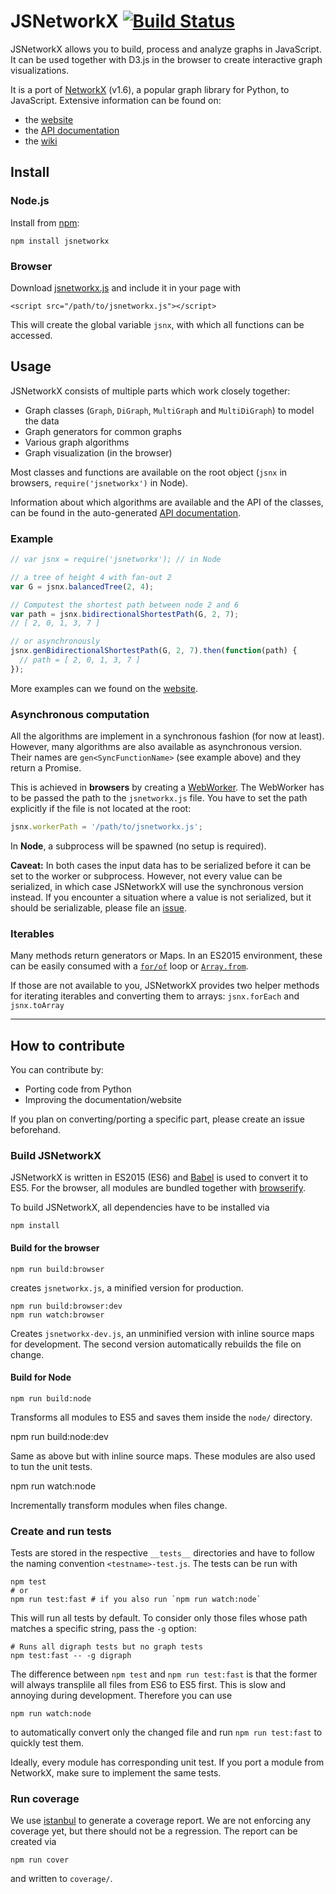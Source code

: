 # JSNetworkX [![Build Status](https://travis-ci.org/fkling/JSNetworkX.svg?branch=es6_WIP)](https://travis-ci.org/fkling/JSNetworkX)

JSNetworkX allows you to build, process and analyze graphs in JavaScript. It
can be used together with D3.js in the browser to create interactive graph
visualizations.

It is a port of [NetworkX](http://networkx.lanl.gov/) (v1.6), a
popular graph library for Python, to JavaScript. Extensive information can
be found on:

- the [website][]
- the [API documentation][api]
- the [wiki][]

## Install

### Node.js

Install from [npm][]:

```
npm install jsnetworkx
```

### Browser

Download [jsnetworkx.js](./jsnetworkx.js) and include it in your page with

```
<script src="/path/to/jsnetworkx.js"></script>
```

This will create the global variable `jsnx`, with which all functions can be
accessed.

## Usage

JSNetworkX consists of multiple parts which work closely together:

- Graph classes (`Graph`, `DiGraph`, `MultiGraph` and `MultiDiGraph`) to model
  the data
- Graph generators for common graphs
- Various graph algorithms
- Graph visualization (in the browser)

Most classes and functions are available on the root object (`jsnx` in
browsers, `require('jsnetworkx')` in Node).

Information about which algorithms are available and the API of the classes,
can be found in the auto-generated [API documentation][api].

### Example

```js
// var jsnx = require('jsnetworkx'); // in Node

// a tree of height 4 with fan-out 2
var G = jsnx.balancedTree(2, 4);

// Computest the shortest path between node 2 and 6
var path = jsnx.bidirectionalShortestPath(G, 2, 7);
// [ 2, 0, 1, 3, 7 ]

// or asynchronously
jsnx.genBidirectionalShortestPath(G, 2, 7).then(function(path) {
  // path = [ 2, 0, 1, 3, 7 ]
});
```

More examples can we found on the [website][].

### Asynchronous computation

All the algorithms are implement in a synchronous fashion (for now at least).
However, many algorithms are also available as asynchronous version. Their
names are `gen<SyncFunctionName>` (see example above) and they return a
Promise.

This is achieved in **browsers** by creating a [WebWorker][]. The WebWorker has
to be passed the path to the `jsnetworkx.js` file. You have to set the path
explicitly if the file is not located at the root:

```js
jsnx.workerPath = '/path/to/jsnetworkx.js';
```

In **Node**, a subprocess will be spawned (no setup is required).

**Caveat:** In both cases the input data has to be serialized before it can be
set to the worker or subprocess. However, not every value can be serialized, in
which case JSNetworkX will use the synchronous version instead. If you
encounter a situation where a value is not serialized, but it should be
serializable, please file an [issue][].


### Iterables

Many methods return generators or Maps. In an ES2015 environment, these can be
easily consumed with a [`for/of`][forof] loop or [`Array.from`][arrayfrom].

If those are not available to you, JSNetworkX provides two helper methods for
iterating iterables and converting them to arrays: `jsnx.forEach` and
`jsnx.toArray`

---

## How to contribute

You can contribute by:

- Porting code from Python
- Improving the documentation/website

If you plan on converting/porting a specific part, please create an issue
beforehand.

### Build JSNetworkX

JSNetworkX is written in ES2015 (ES6) and [Babel][] is used to convert it to
ES5. For the browser, all modules are bundled together with [browserify][].

To build JSNetworkX, all dependencies have to be installed via

    npm install

#### Build for the browser

    npm run build:browser

creates `jsnetworkx.js`,  a minified version for production.

    npm run build:browser:dev
    npm run watch:browser

Creates `jsnetworkx-dev.js`, an unminified version with inline source maps for
development. The second version automatically rebuilds the file on change.

#### Build for Node

    npm run build:node

Transforms all modules to ES5 and saves them inside the `node/` directory.

   npm run build:node:dev

Same as above but with inline source maps. These modules are also used to tun
the unit tests.

   npm run watch:node

Incrementally transform modules when files change.

### Create and run tests

Tests are stored in the respective `__tests__` directories and have to follow
the naming convention `<testname>-test.js`. The tests can be run with

    npm test
    # or
    npm run test:fast # if you also run `npm run watch:node`

This will run all tests by default. To consider only those files whose path
matches a specific string, pass the `-g` option:

    # Runs all digraph tests but no graph tests
    npm test:fast -- -g digraph

The difference between `npm test` and `npm run test:fast` is that the former
will always transplile all files from ES6 to ES5 first. This is slow and
annoying during development. Therefore you can use

    npm run watch:node

to automatically convert only the changed file and run `npm run test:fast` to
quickly test them.

Ideally, every module has corresponding unit test. If you port a module from
NetworkX, make sure to implement the same tests.

### Run coverage

We use [istanbul][] to generate a coverage report. We are not enforcing any coverage
yet, but there should not be a regression. The report can be created via

    npm run cover

and written to `coverage/`.


[issue]: https://github.com/fkling/JSNetworkX/issues
[npm]: https://www.npmjs.com/
[website]: http://jsnetworkx.org
[api]: http://jsnetworkx.org/api/
[wiki]: https://github.com/fkling/JSNetworkX/wiki
[WebWorker]: https://developer.mozilla.org/en-US/docs/Web/API/Web_Workers_API/Using_web_workers
[Babel]: https://babeljs.io/
[browserify]: http://browserify.org/
[istanbul]: https://gotwarlost.github.io/istanbul/
[forof]: https://developer.mozilla.org/en-US/docs/Web/JavaScript/Reference/Statements/for...of
[arrayfrom]: https://developer.mozilla.org/en-US/docs/Web/JavaScript/Reference/Global_Objects/Array/from
